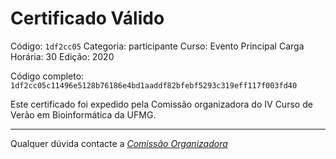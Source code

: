 # Certificado Válido

Código: `1df2cc05`
Categoria: participante
Curso: Evento Principal
Carga Horária: 30
Edição: 2020


Código completo: `1df2cc05c11496e5128b76186e4bd1aaddf82bfebf5293c319eff117f003fd40`


Este certificado foi expedido pela Comissão organizadora do IV Curso de Verão em Bioinformática da UFMG.

----

Qualquer dúvida contacte a [_Comissão Organizadora_](<mailto:cursobioinfoufmg@gmail.com$subject=[Certificados]>)

